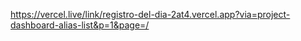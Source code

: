 https://vercel.live/link/registro-del-dia-2at4.vercel.app?via=project-dashboard-alias-list&p=1&page=/
